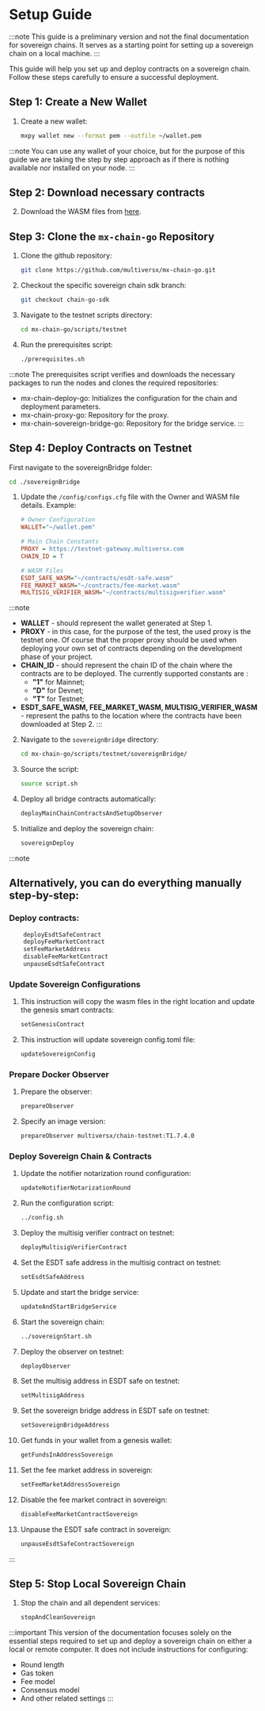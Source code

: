 # Setup Guide

:::note
 This guide is a preliminary version and not the final documentation for sovereign chains. It serves as a starting point for setting up a sovereign chain on a local machine.
:::

This guide will help you set up and deploy contracts on a sovereign chain. Follow these steps carefully to ensure a successful deployment.

## Step 1: Create a New Wallet

1. Create a new wallet:
    ```bash
    mxpy wallet new --format pem --outfile ~/wallet.pem
    ```

:::note
You can use any wallet of your choice, but for the purpose of this guide we are taking the step by step approach as if there is nothing available nor installed on your node.
:::

## Step 2: Download necessary contracts

2. Download the WASM files from [here](https://github.com/multiversx/mx-sovereign-sc/releases).

## Step 3: Clone the ```mx-chain-go``` Repository

1. Clone the github repository:
    ```bash
    git clone https://github.com/multiversx/mx-chain-go.git
    ```

2. Checkout the specific sovereign chain sdk branch:
    ```bash
    git checkout chain-go-sdk
    ```

3. Navigate to the testnet scripts directory:
    ```bash
    cd mx-chain-go/scripts/testnet
    ```

4. Run the prerequisites script:
    ```bash
    ./prerequisites.sh
    ```

:::note
The prerequisites script verifies and downloads the necessary packages to run the nodes and clones the required repositories:

- mx-chain-deploy-go: Initializes the configuration for the chain and deployment parameters.
- mx-chain-proxy-go: Repository for the proxy.
- mx-chain-sovereign-bridge-go: Repository for the bridge service.
:::

## Step 4: Deploy Contracts on Testnet

First navigate to the sovereignBridge folder:

```bash
cd ./sovereignBridge
```

1. Update the `/config/configs.cfg` file with the Owner and WASM file details. Example:
    ```ini
    # Owner Configuration
    WALLET="~/wallet.pem" 

    # Main Chain Constants
    PROXY = https://testnet-gateway.multiversx.com
    CHAIN_ID = T

    # WASM Files
    ESDT_SAFE_WASM="~/contracts/esdt-safe.wasm"
    FEE_MARKET_WASM="~/contracts/fee-market.wasm"
    MULTISIG_VERIFIER_WASM="~/contracts/multisigverifier.wasm"
    ```

:::note

- **WALLET** - should represent the wallet generated at Step 1.
- **PROXY** - in this case, for the purpose of the test, the used proxy is the testnet one. Of course that the proper proxy should be used when deploying your own set of contracts depending on the development phase of your project.
- **CHAIN_ID** - should represent the chain ID of the chain where the contracts are to be deployed. The currently supported constants are :
    - **"1"** for Mainnet;
    - **"D"** for Devnet;
    - **"T"** for Testnet;
- **ESDT_SAFE_WASM, FEE_MARKET_WASM, MULTISIG_VERIFIER_WASM** - represent the paths to the location where the contracts have been downloaded at Step 2.
:::


2. Navigate to the `sovereignBridge` directory:
    ```bash
    cd mx-chain-go/scripts/testnet/sovereignBridge/
    ```

3. Source the script:
    ```bash
    source script.sh
    ```

4. Deploy all bridge contracts automatically:
    ```bash
    deployMainChainContractsAndSetupObserver
    ```

5. Initialize and deploy the sovereign chain:
    ```bash
    sovereignDeploy
    ```

:::note
## Alternatively, you can do everything manually step-by-step:
### Deploy contracts:
```bash
    deployEsdtSafeContract 
    deployFeeMarketContract
    setFeeMarketAddress
    disableFeeMarketContract
    unpauseEsdtSafeContract
```

### Update Sovereign Configurations

1. This instruction will copy the wasm files in the right location and update the genesis smart contracts:

    ```bash
    setGenesisContract
    ```

2. This instruction will update sovereign config.toml file:
    ```bash
    updateSovereignConfig
    ```

### Prepare Docker Observer

1. Prepare the observer:
    ```bash
    prepareObserver
    ```

2. Specify an image version:
    ```bash
    prepareObserver multiversx/chain-testnet:T1.7.4.0
    ```
### Deploy Sovereign Chain & Contracts

1. Update the notifier notarization round configuration:
    ```bash
    updateNotifierNotarizationRound
    ```

2. Run the configuration script:
    ```bash
    ../config.sh
    ```

3. Deploy the multisig verifier contract on testnet:
    ```bash
    deployMultisigVerifierContract
    ```

4. Set the ESDT safe address in the multisig contract on testnet:
    ```bash
    setEsdtSafeAddress
    ```

5. Update and start the bridge service:
    ```bash
    updateAndStartBridgeService
    ```

6. Start the sovereign chain:
    ```bash
    ../sovereignStart.sh
    ```

7. Deploy the observer on testnet:
    ```bash
    deployObserver
    ```

8. Set the multisig address in ESDT safe on testnet:
    ```bash
    setMultisigAddress
    ```

9. Set the sovereign bridge address in ESDT safe on testnet:
    ```bash
    setSovereignBridgeAddress
    ```

10. Get funds in your wallet from a genesis wallet:
    ```bash
    getFundsInAddressSovereign
    ```

11. Set the fee market address in sovereign:
    ```bash
    setFeeMarketAddressSovereign
    ```

12. Disable the fee market contract in sovereign:
    ```bash
    disableFeeMarketContractSovereign
    ```

13. Unpause the ESDT safe contract in sovereign:
    ```bash
    unpauseEsdtSafeContractSovereign
    ```


:::

## Step 5: Stop Local Sovereign Chain

1. Stop the chain and all dependent services:
    ```bash
    stopAndCleanSovereign
    ```

:::important
This version of the documentation focuses solely on the essential steps required to set up and deploy a sovereign chain on either a local or remote computer. It does not include instructions for configuring:

- Round length
- Gas token
- Fee model
- Consensus model
- And other related settings
:::

